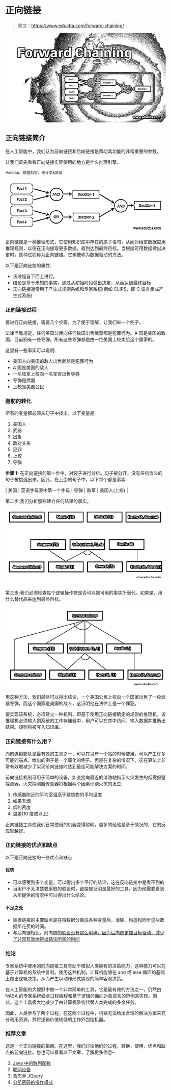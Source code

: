 # 正向链接

> 原文：<https://www.educba.com/forward-chaining/>

![Forward Chaining](img/b115dc1e96e8f7e202163aa367d7e7f2.png)



## 正向链接简介

在人工智能中，我们认为前向链接和后向链接是帮助其功能的非常重要的参数。

让我们首先看看正向链接实际使用的地方是什么推理引擎。

<small>Hadoop、数据科学、统计学&其他</small>

![Forward Chaining3](img/d4d1d6f9eab3dbabe9067d4110f4a5db.png)



正向链接是一种推理形式，它使用知识库中存在的原子语句，从而对给定数据应用推理规则，以便在正向提取更多数据，直到达到最终目标。当根据可用数据做出决定时，这种过程称为正向链接。它也被称为数据驱动的方法。

以下是正向链接的属性:

*   该过程自下而上进行。
*   结论是基于未知的事实，通过从初始阶段做出决定，从而达到最终目标
*   正向链接通常用于产生式规则系统和专家系统(例如 CLIPS，即 C 语言集成产生式系统)

### 正向链接过程

要进行正向链接，需要几个步骤。为了便于理解，让我们举一个例子。

法律当局规定，任何美国公民向任何敌国出售武器都是犯罪行为。A 国是美国的敌国，目前拥有一些导弹。所有这些导弹都是由一位美国上校卖给这个国家的。

这里有一些事实可以说明:

*   美国人向美国的敌人出售武器是犯罪行为
*   A 国是美国的敌人
*   一名陆军上校向一名军官出售导弹
*   导弹是武器
*   上校是美国公民

### 脂肪的转化

所有的变量都必须从句子中找出。以下变量是:

1.  美国人
2.  武器
3.  出售
4.  敌对关系
5.  犯罪
6.  上校
7.  导弹

**步骤 1:** 在正向链接的第一步中，对袋子进行分析。句子被分开，没有任何含义的句子被挑选出来。因此，在上面的句子中，以下每个都是事实:

| 美国 | 英语字母表中第一个字母 | 导弹 | 敌军 | 美国人(上校) |

第二步:我们分析那些建立任何结果的事实。

![Forward Chaining1](img/ad67d5974205f27abae4f6286fb06d3d.png)



第三步:我们必须检查每个逻辑操作符是否可以被可用的事实所替代。如果是，用什么替代品来达到最终目标。

![Forward Chaining2](img/b9e06dbad492a8d7aedd563ef3b1e177.png)



用这种方法，我们最终可以得出结论，一个美国公民上校向一个国家出售了一枚武器导弹，而这个国家是美国的敌人，这证明他在法律上是一个罪犯。

要实现该系统，必须建立一种机制，即基于使用正向链接确定的规则的推理机，该推理机必须输入到系统的工作存储器中，用户可以在其中访问、输入数据并推断出结果。规则将被写入知识库。

### 正向链接有什么用？

向前连锁部队是最有效的工具之一，可以在只有一个站的时候使用。可以产生许多可能的端点。给出的例子是一个简化的例子。但是在复杂的情况下，这在算法上非常有效地减少了实现前向链接时达到最佳可能解决方案的时间。

前向链接机制可用于简单的设备，如直接向最近的消防站指示火灾发生的烟雾报警探测器。火灾探测器传感器将根据两个因素识别火灾的发生:

1.  传感器附近的平均室温高于建筑物的平均温度
2.  如果有烟
3.  烟的密度
4.  温差(10 度或以上)

正向链接工具使我们日常使用的机器变得聪明，越多的经验是基于情况的，它的反应就越好。

### 正向链接的优点和缺点

以下是正向链接的一些优点和缺点

#### 优势

*   可以感受到多个变量，可以得出多个平行的结论，这在反向链接中是看不到的
*   当用户不太清楚要采取的假设时，链接被证明是最好的工具，因为他需要看到从所提供的情况中可以得出什么结论。

#### 不足之处

*   转发链接的主要缺点是在将数据分离成各种变量后，消除、构造和同步这些数据所花费的时间。
*   与后向链相比，前向链[的假设没有那么明确，因为后向链更加目标驱动，减少了非常有效地得出结论所需的时间](https://www.educba.com/backward-chaining/)

### 结论

专家系统中使用的前向链接工具有助于模拟人类拥有的决策能力，这种能力可以在基于计算机的系统中复制。使用这种机制，计算机能够在 and 或 else 循环的基础上做出逻辑决策，从而产生以动作形式实现的简单客观决策。

在人工智能的大视野中做一个非常简单的工具，它是最有效的方法之一，仍然由 NASA 的专家系统结合过程编程和基于逻辑的面向对象语言的范例来实现。因此，这个工具极大地减少了由计算机系统代替人类完成的多余任务。

因此，人类参与了两个过程，在这两个过程中，机器无法给出合理的解决方案来充分利用资源，并将逻辑价值较低的工作外包给机器。

### 推荐文章

这是一个正向链接的指南。在这里，我们讨论他们的过程，转换，使用，优点和缺点的前向链接。您也可以看看以下文章，了解更多信息–

1.  [Java 中的散列函数](https://www.educba.com/hashing-function-in-java/)
2.  [联网设备](https://www.educba.com/networking-devices/)
3.  [备忘单 JQuery](https://www.educba.com/cheat-sheet-jquery/)
4.  [分组密码的操作模式](https://www.educba.com/block-cipher-modes-of-operation/)





